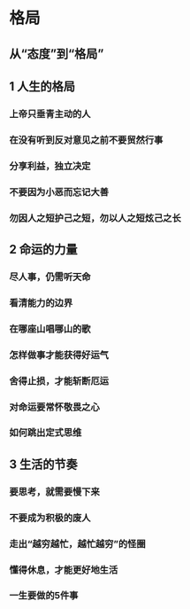 # 格局

## 从“态度”到“格局”

## 1 人生的格局

### 上帝只垂青主动的人

### 在没有听到反对意见之前不要贸然行事

### 分享利益，独立决定

### 不要因为小恶而忘记大善

### 勿因人之短护己之短，勿以人之短炫己之长

## 2 命运的力量

### 尽人事，仍需听天命

### 看清能力的边界


### 在哪座山唱哪山的歌

### 怎样做事才能获得好运气

### 舍得止损，才能斩断厄运

### 对命运要常怀敬畏之心

### 如何跳出定式思维

## 3 生活的节奏

### 要思考，就需要慢下来

### 不要成为积极的废人

### 走出“越穷越忙，越忙越穷”的怪圈

### 懂得休息，才能更好地生活

### 一生要做的5件事
